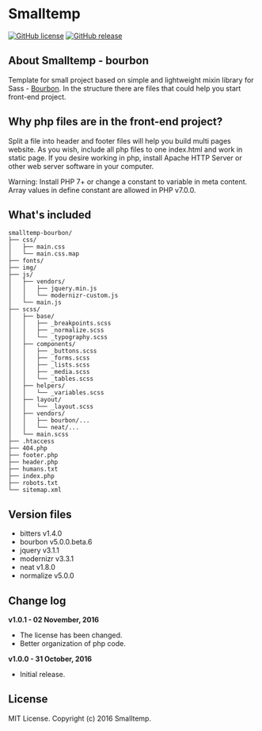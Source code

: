 # Smalltemp

[![GitHub license](https://img.shields.io/badge/license-MIT-blue.svg)](https://raw.githubusercontent.com/smalltemp/smalltemp-bourbon/master/LICENSE)
[![GitHub release](https://img.shields.io/badge/release-v1.0.1-brightgreen.svg)](https://github.com/smalltemp/smalltemp-bourbon/releases)


## About Smalltemp - bourbon

Template for small project based on simple and lightweight mixin library for Sass - [Bourbon](https://github.com/thoughtbot/bourbon). In the structure there are files that could help you start front-end project.


## Why php files are in the front-end project?

Split a file into header and footer files will help you build multi pages website. As you wish, include all php files to one index.html and work in static page. If you desire working in php, install Apache HTTP Server or other web server software in your computer.

Warning: Install PHP 7+ or change a constant to variable in meta content. Array values in define constant are allowed in PHP v7.0.0.

## What's included

```
smalltemp-bourbon/
├── css/
│   ├── main.css
│   └── main.css.map
├── fonts/
├── img/
├── js/
│   ├── vendors/
│   │   ├── jquery.min.js
│   │   └── modernizr-custom.js
│   └── main.js
├── scss/
│   ├── base/
│   │   ├── _breakpoints.scss
│   │   ├── _normalize.scss
│   │   └── _typography.scss
│   ├── components/
│   │   ├── _buttons.scss
│   │   ├── _forms.scss
│   │   ├── _lists.scss
│   │   ├── _media.scss
│   │   └── _tables.scss
│   ├── helpers/
│   │   └── _variables.scss
│   ├── layout/
│   │   └── _layout.scss
│   ├── vendors/
│   │   ├── bourbon/...
│   │   └── neat/...
│   └── main.scss
├── .htaccess
├── 404.php
├── footer.php
├── header.php
├── humans.txt
├── index.php
├── robots.txt
└── sitemap.xml

```


## Version files

* bitters v1.4.0
* bourbon v5.0.0.beta.6
* jquery v3.1.1
* modernizr v3.3.1
* neat v1.8.0
* normalize v5.0.0


## Change log

**v1.0.1 - 02 November, 2016**
* The license has been changed.
* Better organization of php code.

**v1.0.0 - 31 October, 2016**
* Initial release.


## License

MIT License. Copyright (c) 2016 Smalltemp.
